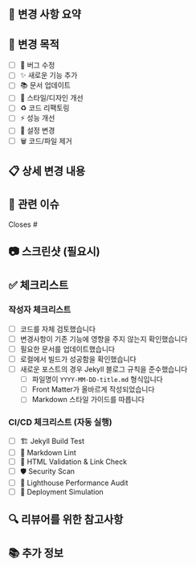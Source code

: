 ## 📝 변경 사항 요약

<!-- 이 PR에서 변경된 내용을 간단히 설명해주세요 -->

## 🎯 변경 목적

- [ ] 🐛 버그 수정
- [ ] ✨ 새로운 기능 추가
- [ ] 📚 문서 업데이트
- [ ] 🎨 스타일/디자인 개선
- [ ] ♻️ 코드 리팩토링
- [ ] ⚡ 성능 개선
- [ ] 🔧 설정 변경
- [ ] 🗑️ 코드/파일 제거

## 📋 상세 변경 내용

<!-- 변경된 내용을 자세히 설명해주세요 -->

## 🔗 관련 이슈

<!-- 관련된 이슈가 있다면 링크해주세요 -->
Closes #

## 📷 스크린샷 (필요시)

<!-- 시각적 변경이 있다면 스크린샷을 첨부해주세요 -->

## ✅ 체크리스트

### 작성자 체크리스트
- [ ] 코드를 자체 검토했습니다
- [ ] 변경사항이 기존 기능에 영향을 주지 않는지 확인했습니다
- [ ] 필요한 문서를 업데이트했습니다
- [ ] 로컬에서 빌드가 성공함을 확인했습니다
- [ ] 새로운 포스트의 경우 Jekyll 블로그 규칙을 준수했습니다
  - [ ] 파일명이 `YYYY-MM-DD-title.md` 형식입니다
  - [ ] Front Matter가 올바르게 작성되었습니다
  - [ ] Markdown 스타일 가이드를 따릅니다

### CI/CD 체크리스트 (자동 실행)
- [ ] 🏗️ Jekyll Build Test
- [ ] 📝 Markdown Lint
- [ ] 🔗 HTML Validation & Link Check
- [ ] 🛡️ Security Scan
- [ ] 🚦 Lighthouse Performance Audit
- [ ] 🚀 Deployment Simulation

## 🔍 리뷰어를 위한 참고사항

<!-- 리뷰어가 특별히 확인해야 할 부분이 있다면 적어주세요 -->

## 📚 추가 정보

<!-- 추가로 공유할 정보가 있다면 적어주세요 --> 